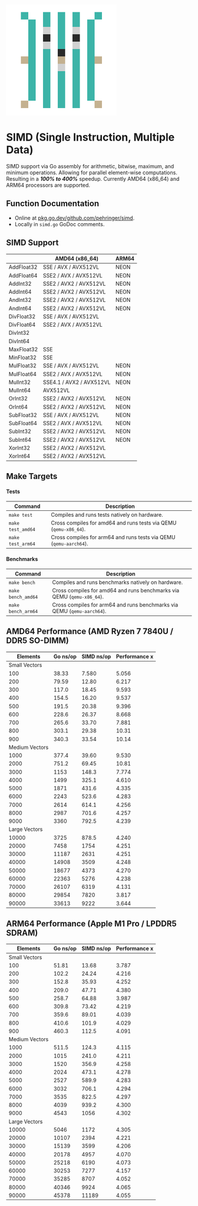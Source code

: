 ![SIMD](logo/300x300.png)
# SIMD (Single Instruction, Multiple Data)
SIMD support via Go assembly for arithmetic, bitwise, maximum, and minimum operations.
Allowing for parallel element-wise computations.
Resulting in a ***100% to 400%*** speedup.
Currently AMD64 (x86_64) and ARM64 processors are supported.
## Function Documentation
- Online at [pkg.go.dev/github.com/pehringer/simd](https://pkg.go.dev/github.com/pehringer/simd).
- Locally in ```simd.go``` GoDoc comments.
## SIMD Support
|          |AMD64 (x86_64)          |ARM64|
|----------|------------------------|-----|
|AddFloat32|SSE / AVX / AVX512VL    |NEON |
|AddFloat64|SSE2 / AVX / AVX512VL   |NEON |
|AddInt32  |SSE2 / AVX2 / AVX512VL  |NEON |
|AddInt64  |SSE2 / AVX2 / AVX512VL  |NEON |
|AndInt32  |SSE2 / AVX2 / AVX512VL  |NEON |
|AndInt64  |SSE2 / AVX2 / AVX512VL  |NEON |
|DivFloat32|SSE / AVX / AVX512VL    |     |
|DivFloat64|SSE2 / AVX / AVX512VL   |     |
|DivInt32  |                        |     |
|DivInt64  |                        |     |
|MaxFloat32|SSE                     |     |
|MinFloat32|SSE                     |     |
|MulFloat32|SSE / AVX / AVX512VL    |NEON |
|MulFloat64|SSE2 / AVX / AVX512VL   |NEON |
|MulInt32  |SSE4.1 / AVX2 / AVX512VL|NEON |
|MulInt64  |AVX512VL                |     |
|OrInt32   |SSE2 / AVX2 / AVX512VL  |NEON |
|OrInt64   |SSE2 / AVX2 / AVX512VL  |NEON |
|SubFloat32|SSE / AVX / AVX512VL    |NEON |
|SubFloat64|SSE2 / AVX / AVX512VL   |NEON |
|SubInt32  |SSE2 / AVX2 / AVX512VL  |NEON |
|SubInt64  |SSE2 / AVX2 / AVX512VL  |NEON |
|XorInt32  |SSE2 / AVX2 / AVX512VL  |     |
|XorInt64  |SSE2 / AVX2 / AVX512VL  |     |
## Make Targets
#### Tests
|Command              |Description                                                           |
|---------------------|----------------------------------------------------------------------|
|```make test```      |Compiles and runs tests natively on hardware.                         |
|```make test_amd64```|Cross compiles for amd64 and runs tests via QEMU (```qemu-x86_64```). |
|```make test_arm64```|Cross compiles for arm64 and runs tests via QEMU (```qemu-aarch64```).|
#### Benchmarks
|Command               |Description                                                                |
|----------------------|---------------------------------------------------------------------------|
|```make bench```      |Compiles and runs benchmarks natively on hardware.                         |
|```make bench_amd64```|Cross compiles for amd64 and runs benchmarks via QEMU (```qemu-x86_64```). |
|```make bench_arm64```|Cross compiles for arm64 and runs benchmarks via QEMU (```qemu-aarch64```).|
## AMD64 Performance (AMD Ryzen 7 7840U / DDR5 SO-DIMM)
|Elements      |Go ns/op|SIMD ns/op|Performance x|
|--------------|--------|----------|-------------|
|Small Vectors |        |          |             |
|100           |38.33   |7.580     |5.056        |
|200           |79.59   |12.80     |6.217        |
|300           |117.0   |18.45     |9.593        |
|400           |154.5   |16.20     |9.537        |
|500           |191.5   |20.38     |9.396        |
|600           |228.6   |26.37     |8.668        |
|700           |265.6   |33.70     |7.881        |
|800           |303.1   |29.38     |10.31        |
|900           |340.3   |33.54     |10.14        |
|Medium Vectors|        |          |             |
|1000          |377.4   |39.60     |9.530        |
|2000          |751.2   |69.45     |10.81        |
|3000          |1153    |148.3     |7.774        |
|4000          |1499    |325.1     |4.610        |
|5000          |1871    |431.6     |4.335        |
|6000          |2243    |523.6     |4.283        |
|7000          |2614    |614.1     |4.256        |
|8000          |2987    |701.6     |4.257        |
|9000          |3360    |792.5     |4.239        |
|Large Vectors |        |          |             |
|10000         |3725    |878.5     |4.240        |
|20000         |7458    |1754      |4.251        |
|30000         |11187   |2631      |4.251        |
|40000         |14908   |3509      |4.248        |
|50000         |18677   |4373      |4.270        |
|60000         |22363   |5276      |4.238        |
|70000         |26107   |6319      |4.131        |
|80000         |29854   |7820      |3.817        |
|90000         |33613   |9222      |3.644        |
## ARM64 Performance (Apple M1 Pro / LPDDR5 SDRAM)
|Elements      |Go ns/op|SIMD ns/op|Performance x|
|--------------|--------|----------|-------------|
|Small Vectors |        |          |             |
|100           |51.81   |13.68     |3.787        |
|200           |102.2   |24.24     |4.216        |
|300           |152.8   |35.93     |4.252        |
|400           |209.0   |47.71     |4.380        |
|500           |258.7   |64.88     |3.987        |
|600           |309.8   |73.42     |4.219        |
|700           |359.6   |89.01     |4.039        |
|800           |410.6   |101.9     |4.029        |
|900           |460.3   |112.5     |4.091        |
|Medium Vectors|        |          |             |
|1000          |511.5   |124.3     |4.115        |
|2000          |1015    |241.0     |4.211        |
|3000          |1520    |356.9     |4.258        |
|4000          |2024    |473.1     |4.278        |
|5000          |2527    |589.9     |4.283        |
|6000          |3032    |706.1     |4.294        |
|7000          |3535    |822.5     |4.297        |
|8000          |4039    |939.2     |4.300        |
|9000          |4543    |1056      |4.302        |
|Large Vectors |        |          |             |
|10000         |5046    |1172      |4.305        |
|20000         |10107   |2394      |4.221        |
|30000         |15139   |3599      |4.206        |
|40000         |20178   |4957      |4.070        |
|50000         |25218   |6190      |4.073        |
|60000         |30253   |7277      |4.157        |
|70000         |35285   |8707      |4.052        |
|80000         |40346   |9924      |4.065        |
|90000         |45378   |11189     |4.055        |
